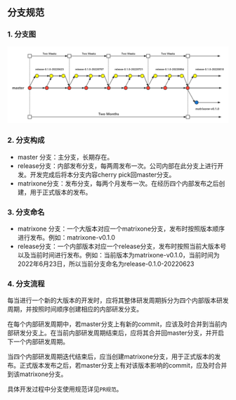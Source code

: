 ## 分支规范

### 1. 分支图

![matrixone_glow](imgs/matrixone_flow.png)

### 2. 分支构成

- master 分支：主分支，长期存在。
- release分支：内部发布分支，每两周发布一次。公司内部在此分支上进行开发。开发完成后将本分支内容cherry pick回master分支。
- matrixone分支：发布分支，每两个月发布一次。在经历四个内部发布之后创建，用于正式版本的发布。

### 3. 分支命名

- matrixone 分支：一个大版本对应一个matrixone分支，发布时按照版本顺序进行发布。例如：matrixone-v0.1.0
- release分支：一个内部版本对应一个release分支，发布时按照当前大版本号以及当前时间进行发布。例如：当前版本为matrixone-v0.1.0，当前时间为2022年6月23日，所以当前分支命名为release-0.1.0-20220623

### 4. 分支流程

每当进行一个新的大版本的开发时，应将其整体研发周期拆分为四个内部版本研发周期，并按照时间顺序创建相应的内部研发分支。

在每个内部研发周期中，若master分支上有新的commit，应该及时合并到当前内部研发分支上。在当前内部研发周期结束后，应将其合并回master分支，并开启下一个内部研发周期。

当四个内部研发周期迭代结束后，应当创建matrixone分支，用于正式版本的发布。正式版本发布之后，若master分支上有对该版本影响的commit，应及时合并到该matrixone分支。

具体开发过程中分支使用规范详见`PR规范`。